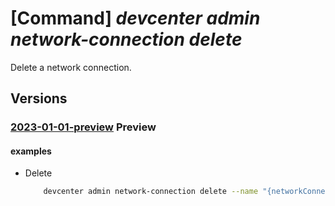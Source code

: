 # [Command] _devcenter admin network-connection delete_

Delete a network connection.

## Versions

### [2023-01-01-preview](/Resources/mgmt-plane/L3N1YnNjcmlwdGlvbnMve30vcmVzb3VyY2Vncm91cHMve30vcHJvdmlkZXJzL21pY3Jvc29mdC5kZXZjZW50ZXIvbmV0d29ya2Nvbm5lY3Rpb25zL3t9/2023-01-01-preview.xml) **Preview**

<!-- mgmt-plane /subscriptions/{}/resourcegroups/{}/providers/microsoft.devcenter/networkconnections/{} 2023-01-01-preview -->

#### examples

- Delete
    ```bash
        devcenter admin network-connection delete --name "{networkConnectionName}" --resource-group "rg1"
    ```
